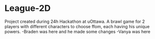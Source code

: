 # League-2D
Project created during 24h Hackathon at uOttawa. A brawl game for 2 players with different characters to choose ffom, each having his unique powers.
-Braden was here and he made some changes
-Vanya was here
